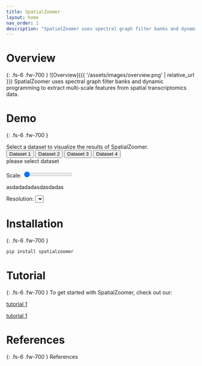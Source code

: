 ```yaml
---
title: SpatialZoomer
layout: home
nav_order: 1
description: "SpatialZoomer uses spectral graph filter banks and dynamic programming to extract multi-scale features from spatial transcriptomics data."
---
```



# Overview
{: .fs-6 .fw-700 }
![Overview]({{ '/assets/images/overview.png' | relative_url }})
SpatialZoomer uses spectral graph filter banks and dynamic programming to extract multi-scale features from spatial transcriptomics data.

# Demo
{: .fs-6 .fw-700 }
<section id="demo">
Select a dataset to visualize the results of SpatialZoomer.
    <div class="dataset-buttons">
        <button type="button" name="button" class="btn btn-blue" data-dataset="1">Dataset 1</button>
        <button type="button" name="button" class="btn btn-blue" data-dataset="2">Dataset 2</button>
        <button type="button" name="button" class="btn btn-blue" data-dataset="3">Dataset 3</button>
        <button type="button" name="button" class="btn btn-blue" data-dataset="4">Dataset 4</button>
    </div>
    <div id="dataset-description">please select dataset</div>
    <div id="demo-content">
        <div class="images">
            <img id="img1" src="" alt="">
            <img id="img2" src="" alt="">
        </div>
        <img id="img3" src="" alt="">
        <div class="params">
            <div class="param-group">
                <label for="scaleRange">Scale:</label>
                <input type="range" id="scaleRange" value="0">
                <span id="scaleValue"></span>
            </div>
            <p>asdadadadasdasdadas</p>
            <div class="param-group">
                <label for="resolutionSelect">Resolution:</label>
                <select id="resolutionSelect"></select>
            </div>
        </div>
    </div>
</section>

# Installation
{: .fs-6 .fw-700 }
```python
pip install spatialzoomer
```

# Tutorial
{: .fs-6 .fw-700 }
To get started with SpatialZoomer, check out our:

[tutorial 1](#)

[tutorial 1](#)

# References
{: .fs-6 .fw-700 }
References

<script src="{{ '/assets/js/demo.js' | relative_url }}"></script>